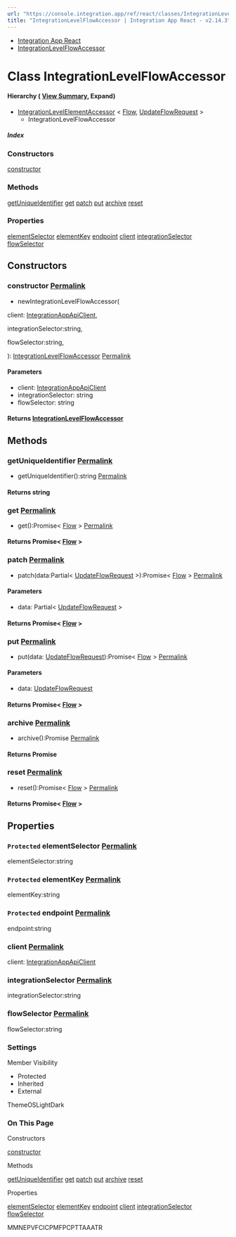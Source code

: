 ```yaml
---
url: "https://console.integration.app/ref/react/classes/IntegrationLevelFlowAccessor.html"
title: "IntegrationLevelFlowAccessor | Integration App React - v2.14.3"
---
```


- [Integration App React](https://console.integration.app/ref/react/index.html)
- [IntegrationLevelFlowAccessor](https://console.integration.app/ref/react/classes/IntegrationLevelFlowAccessor.html)

# Class IntegrationLevelFlowAccessor

#### Hierarchy ( [View Summary](https://console.integration.app/ref/react/hierarchy.html\#IntegrationLevelFlowAccessor), Expand)

- [IntegrationLevelElementAccessor](https://console.integration.app/ref/react/classes/_integration-app_react.IntegrationLevelElementAccessor.html) < [Flow](https://console.integration.app/ref/react/interfaces/Flow.html), [UpdateFlowRequest](https://console.integration.app/ref/react/interfaces/UpdateFlowRequest.html) >
  - IntegrationLevelFlowAccessor

##### Index

### Constructors

[constructor](https://console.integration.app/ref/react/classes/IntegrationLevelFlowAccessor.html#constructor)

### Methods

[getUniqueIdentifier](https://console.integration.app/ref/react/classes/IntegrationLevelFlowAccessor.html#getuniqueidentifier) [get](https://console.integration.app/ref/react/classes/IntegrationLevelFlowAccessor.html#get) [patch](https://console.integration.app/ref/react/classes/IntegrationLevelFlowAccessor.html#patch) [put](https://console.integration.app/ref/react/classes/IntegrationLevelFlowAccessor.html#put) [archive](https://console.integration.app/ref/react/classes/IntegrationLevelFlowAccessor.html#archive) [reset](https://console.integration.app/ref/react/classes/IntegrationLevelFlowAccessor.html#reset)

### Properties

[elementSelector](https://console.integration.app/ref/react/classes/IntegrationLevelFlowAccessor.html#elementselector) [elementKey](https://console.integration.app/ref/react/classes/IntegrationLevelFlowAccessor.html#elementkey) [endpoint](https://console.integration.app/ref/react/classes/IntegrationLevelFlowAccessor.html#endpoint) [client](https://console.integration.app/ref/react/classes/IntegrationLevelFlowAccessor.html#client) [integrationSelector](https://console.integration.app/ref/react/classes/IntegrationLevelFlowAccessor.html#integrationselector) [flowSelector](https://console.integration.app/ref/react/classes/IntegrationLevelFlowAccessor.html#flowselector)

## Constructors

### constructor [Permalink](https://console.integration.app/ref/react/classes/IntegrationLevelFlowAccessor.html\#constructor)

- newIntegrationLevelFlowAccessor(

client: [IntegrationAppApiClient](https://console.integration.app/ref/react/classes/_integration-app_react.IntegrationAppApiClient.html),

integrationSelector:string,

flowSelector:string,

): [IntegrationLevelFlowAccessor](https://console.integration.app/ref/react/classes/IntegrationLevelFlowAccessor.html) [Permalink](https://console.integration.app/ref/react/classes/IntegrationLevelFlowAccessor.html#constructorintegrationlevelflowaccessor)





#### Parameters



- client: [IntegrationAppApiClient](https://console.integration.app/ref/react/classes/_integration-app_react.IntegrationAppApiClient.html)
- integrationSelector: string
- flowSelector: string

#### Returns [IntegrationLevelFlowAccessor](https://console.integration.app/ref/react/classes/IntegrationLevelFlowAccessor.html)

## Methods

### getUniqueIdentifier [Permalink](https://console.integration.app/ref/react/classes/IntegrationLevelFlowAccessor.html\#getuniqueidentifier)

- getUniqueIdentifier():string [Permalink](https://console.integration.app/ref/react/classes/IntegrationLevelFlowAccessor.html#getuniqueidentifier-1)



#### Returns string


### get [Permalink](https://console.integration.app/ref/react/classes/IntegrationLevelFlowAccessor.html\#get)

- get():Promise< [Flow](https://console.integration.app/ref/react/interfaces/Flow.html) > [Permalink](https://console.integration.app/ref/react/classes/IntegrationLevelFlowAccessor.html#get-1)



#### Returns Promise< [Flow](https://console.integration.app/ref/react/interfaces/Flow.html) >


### patch [Permalink](https://console.integration.app/ref/react/classes/IntegrationLevelFlowAccessor.html\#patch)

- patch(data:Partial< [UpdateFlowRequest](https://console.integration.app/ref/react/interfaces/UpdateFlowRequest.html) >):Promise< [Flow](https://console.integration.app/ref/react/interfaces/Flow.html) > [Permalink](https://console.integration.app/ref/react/classes/IntegrationLevelFlowAccessor.html#patch-1)





#### Parameters



- data: Partial< [UpdateFlowRequest](https://console.integration.app/ref/react/interfaces/UpdateFlowRequest.html) >

#### Returns Promise< [Flow](https://console.integration.app/ref/react/interfaces/Flow.html) >

### put [Permalink](https://console.integration.app/ref/react/classes/IntegrationLevelFlowAccessor.html\#put)

- put(data: [UpdateFlowRequest](https://console.integration.app/ref/react/interfaces/UpdateFlowRequest.html)):Promise< [Flow](https://console.integration.app/ref/react/interfaces/Flow.html) > [Permalink](https://console.integration.app/ref/react/classes/IntegrationLevelFlowAccessor.html#put-1)





#### Parameters



- data: [UpdateFlowRequest](https://console.integration.app/ref/react/interfaces/UpdateFlowRequest.html)

#### Returns Promise< [Flow](https://console.integration.app/ref/react/interfaces/Flow.html) >

### archive [Permalink](https://console.integration.app/ref/react/classes/IntegrationLevelFlowAccessor.html\#archive)

- archive():Promise<void> [Permalink](https://console.integration.app/ref/react/classes/IntegrationLevelFlowAccessor.html#archive-1)



#### Returns Promise<void>


### reset [Permalink](https://console.integration.app/ref/react/classes/IntegrationLevelFlowAccessor.html\#reset)

- reset():Promise< [Flow](https://console.integration.app/ref/react/interfaces/Flow.html) > [Permalink](https://console.integration.app/ref/react/classes/IntegrationLevelFlowAccessor.html#reset-1)



#### Returns Promise< [Flow](https://console.integration.app/ref/react/interfaces/Flow.html) >


## Properties

### `Protected` elementSelector [Permalink](https://console.integration.app/ref/react/classes/IntegrationLevelFlowAccessor.html\#elementselector)

elementSelector:string

### `Protected` elementKey [Permalink](https://console.integration.app/ref/react/classes/IntegrationLevelFlowAccessor.html\#elementkey)

elementKey:string

### `Protected` endpoint [Permalink](https://console.integration.app/ref/react/classes/IntegrationLevelFlowAccessor.html\#endpoint)

endpoint:string

### client [Permalink](https://console.integration.app/ref/react/classes/IntegrationLevelFlowAccessor.html\#client)

client: [IntegrationAppApiClient](https://console.integration.app/ref/react/classes/_integration-app_react.IntegrationAppApiClient.html)

### integrationSelector [Permalink](https://console.integration.app/ref/react/classes/IntegrationLevelFlowAccessor.html\#integrationselector)

integrationSelector:string

### flowSelector [Permalink](https://console.integration.app/ref/react/classes/IntegrationLevelFlowAccessor.html\#flowselector)

flowSelector:string

### Settings

Member Visibility

- Protected
- Inherited
- External

ThemeOSLightDark

### On This Page

Constructors

[constructor](https://console.integration.app/ref/react/classes/IntegrationLevelFlowAccessor.html#constructor)

Methods

[getUniqueIdentifier](https://console.integration.app/ref/react/classes/IntegrationLevelFlowAccessor.html#getuniqueidentifier) [get](https://console.integration.app/ref/react/classes/IntegrationLevelFlowAccessor.html#get) [patch](https://console.integration.app/ref/react/classes/IntegrationLevelFlowAccessor.html#patch) [put](https://console.integration.app/ref/react/classes/IntegrationLevelFlowAccessor.html#put) [archive](https://console.integration.app/ref/react/classes/IntegrationLevelFlowAccessor.html#archive) [reset](https://console.integration.app/ref/react/classes/IntegrationLevelFlowAccessor.html#reset)

Properties

[elementSelector](https://console.integration.app/ref/react/classes/IntegrationLevelFlowAccessor.html#elementselector) [elementKey](https://console.integration.app/ref/react/classes/IntegrationLevelFlowAccessor.html#elementkey) [endpoint](https://console.integration.app/ref/react/classes/IntegrationLevelFlowAccessor.html#endpoint) [client](https://console.integration.app/ref/react/classes/IntegrationLevelFlowAccessor.html#client) [integrationSelector](https://console.integration.app/ref/react/classes/IntegrationLevelFlowAccessor.html#integrationselector) [flowSelector](https://console.integration.app/ref/react/classes/IntegrationLevelFlowAccessor.html#flowselector)

MMNEPVFCICPMFPCPTTAAATR